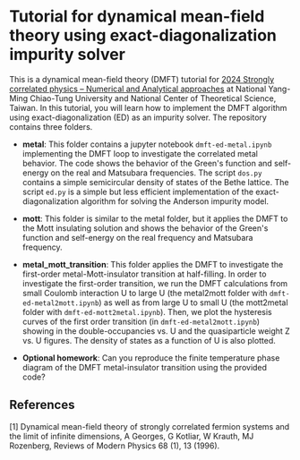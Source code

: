 # Tutorial for dynamical mean-field theory using exact-diagonalization impurity solver

This is a dynamical mean-field theory (DMFT) tutorial for [2024 Strongly correlated physics – Numerical and Analytical approaches](https://www.phys.ncts.ntu.edu.tw/act/actnews/2024-Strongly-correlated-physics-%E2%80%93-Numerical-and-Analytical-approaches-44671449/home "2024 Strongly correlated physics – Numerical and Analytical approaches") at National Yang-Ming Chiao-Tung University and National Center of Theoretical Science, Taiwan. In this tutorial, you will learn how to implement the DMFT algorithm using exact-diagonalization (ED) as an impurity solver. The repository contains three folders.

- **metal**: This folder contains a jupyter notebook ```dmft-ed-metal.ipynb``` implementing the DMFT loop to investigate the correlated metal behavior. The code shows the behavior of the Green's function and self-energy on the real and Matsubara frequencies. The script ```dos.py``` contains a simple semicircular density of states of the Bethe lattice. The script ```ed.py``` is a simple but less efficient implementation of the exact-diagonalization algorithm for solving the Anderson impurity model.

- **mott**: This folder is similar to the metal folder, but it applies the DMFT to the Mott insulating solution and shows the behavior of the Green's function and self-energy on the real frequency and Matsubara frequency.

- **metal_mott_transition**: This folder applies the DMFT to investigate the first-order metal-Mott-insulator transition at half-filling. In order to investigate the first-order transition, we run the DMFT calculations from small Coulomb interaction U to large U (the metal2mott folder with ```dmft-ed-metal2mott.ipynb```) as well as from large U to small U (the mott2metal folder with ```dmft-ed-mott2metal.ipynb```). Then, we plot the hysteresis curves of the first order transition (in ```dmft-ed-metal2mott.ipynb```) showing in the double-occupancies vs. U and the quasiparticle weight Z vs. U figures. The density of states as a function of U is also plotted.

- **Optional homework**: Can you reproduce the finite temperature phase diagram of the DMFT metal-insulator transition using the provided code?

## References
<a id="1">[1]</a> 
Dynamical mean-field theory of strongly correlated fermion systems and the limit of infinite dimensions,
A Georges, G Kotliar, W Krauth, MJ Rozenberg,
Reviews of Modern Physics 68 (1), 13 (1996).
